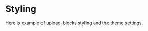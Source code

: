 # Styling

[Here](/blocks/themes/lr-basic/) is example of upload-blocks styling and the theme settings.

